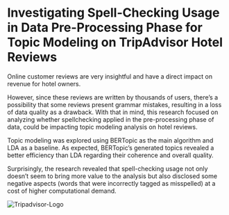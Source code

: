 # Investigating Spell-Checking Usage in Data Pre-Processing Phase for Topic Modeling on TripAdvisor Hotel Reviews


Online customer reviews are very insightful
and have a direct impact on revenue for
hotel owners.

However, since these reviews are written by
thousands of users, there’s a possibility that
some reviews present grammar mistakes,
resulting in a loss of data quality as a
drawback. With that in mind, this research
focused on analyzing whether spellchecking applied in the pre-processing
phase of data, could be impacting topic
modeling analysis on hotel reviews.

Topic modeling was explored using
BERTopic as the main algorithm and LDA
as a baseline. As expected, BERTopic’s
generated topics revealed a better efficiency
than LDA regarding their coherence and
overall quality.

Surprisingly, the research revealed that
spell-checking usage not only doesn’t seem
to bring more value to the analysis but also
disclosed some negative aspects (words that
were incorrectly tagged as misspelled) at a
cost of higher computational demand.

![Tripadvisor-Logo](https://user-images.githubusercontent.com/90332007/219893309-4a4e2802-b78d-4d45-8b1c-b633a340d8cb.png)

